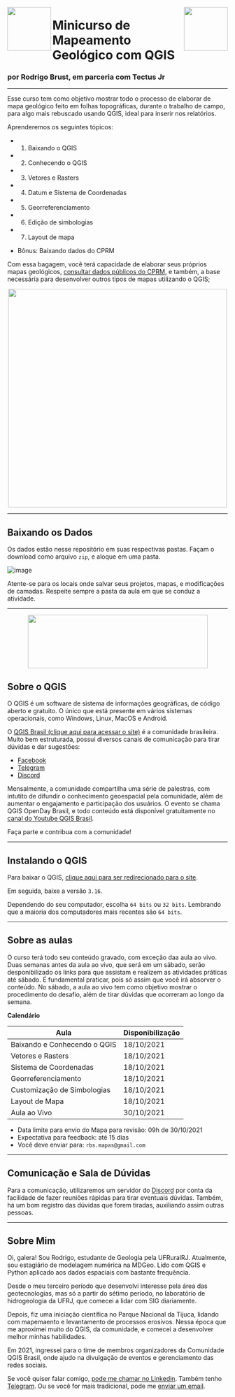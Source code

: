 <img align="left" width="100" height="100" src="https://user-images.githubusercontent.com/53950449/118178620-92c52b80-b40a-11eb-906f-dbd56aaec3c9.png"> <img align="right" width="100" height="100" src="https://user-images.githubusercontent.com/53950449/119190230-7604a580-ba53-11eb-8a1f-5186aa69a385.png">



# Minicurso de Mapeamento Geológico com QGIS

### por Rodrigo Brust, em parceria com Tectus Jr

___

Esse curso tem como objetivo mostrar todo o processo de elaborar de mapa geológico feito em folhas topográficas, durante o trabalho de campo, para algo mais rebuscado usando QGIS, ideal para inserir nos relatórios.

Aprenderemos os seguintes tópicos:

- 1. Baixando o QGIS

- 2. Conhecendo o QGIS

- 3. Vetores e Rasters

- 4. Datum e Sistema de Coordenadas

- 5. Georreferenciamento

- 6. Edição de simbologias

- 7. Layout de mapa 

- Bônus: Baixando dados do CPRM

Com essa bagagem, você terá capacidade de elaborar seus próprios mapas geológicos, [consultar dados públicos do CPRM](http://geosgb.cprm.gov.br/geosgb/downloads.html), e também, a base necessária para desenvolver outros tipos de mapas utilizando o QGIS;

<p align = "center">
  <img  width="500" height="500" src="https://user-images.githubusercontent.com/53950449/118647516-cc55b800-b7b7-11eb-9f28-6fb42f291ac6.png">
</p>

___

## Baixando os Dados

Os dados estão nesse repositório em suas respectivas pastas. Façam o download como arquivo `zip`, e aloque em uma pasta. 

![image](https://user-images.githubusercontent.com/53950449/137153253-2682aa6c-2495-4844-b36e-9cd989f04029.png)



Atente-se para os locais onde salvar seus projetos, mapas, e modificações de camadas. Respeite sempre a pasta da aula em que se conduz a atividade.



_____

<p align="center">
  <img width="411" height="122" src="https://i2.wp.com/qgisbrasil.org/wp-content/uploads/2017/08/qgis_brasil_original.png?w=500">
</p>

## Sobre o QGIS

O QGIS é um software de sistema de informações geográficas, de código aberto e gratuito. O único que está presente em vários sistemas operacionais, como Windows, Linux, MacOS e Android.

O [QGIS Brasil (clique aqui para acessar o site)](http://qgisbrasil.org) é a comunidade brasileira. Muito bem estruturada, possui diversos canais de comunicação para tirar dúvidas e dar sugestões:
- [Facebook](https://www.facebook.com/groups/qgisbrasil/?multi_permalinks=4170942409595775&notif_id=1620579383859994&notif_t=group_highlights&ref=notif)
- [Telegram](https://t.me/thinkfreeqgis)
- [Discord](https://discord.gg/GzaTAgyuBJ)

Mensalmente, a comunidade compartilha uma série de palestras, com intutito de difundir o conhecimento geoespacial pela comunidade, além de aumentar o engajamento e participação dos usuários. O evento se chama QGIS OpenDay Brasil, e todo conteúdo está disponível gratuitamente no [canal do Youtube QGIS Brasil](https://www.youtube.com/c/QGISBrasil).

Faça parte e contribua com a comunidade! 

____

## Instalando o QGIS

Para baixar o QGIS, [clique aqui para ser redirecionado para o site](https://www.qgis.org/pt_BR/site/forusers/download.html).

Em seguida, baixe a versão `3.16`.

Dependendo do seu computador, escolha `64 bits` ou `32 bits`. Lembrando que a maioria dos computadores mais recentes são `64 bits`.

______

## Sobre as aulas

O curso terá todo seu conteúdo gravado, com exceção daa aula ao vivo. Duas semanas antes da aula ao vivo, que será em um sábado, serão desponibilizado os links para que assistam e realizem as atividades práticas até sábado. É fundamental praticar, pois só assim que você irá absorver o conteúdo. 
No sábado, a aula ao vivo tem como objetivo mostrar o procedimento do desafio, além de tirar dúvidas que ocorreram ao longo da semana.


**Calendário**

| Aula | Disponibilização |
|------|------------------|
| Baixando e Conhecendo o QGIS| 18/10/2021 |
| Vetores e Rasters | 18/10/2021|
| Sistema de Coordenadas | 18/10/2021|
| Georreferenciamento | 18/10/2021 | 
| Customização de Simbologias |18/10/2021 |
| Layout de Mapa | 18/10/2021 |
| Aula ao Vivo | 30/10/2021 |



 - Data limite para envio do Mapa para revisão: 09h de 30/10/2021
 - Expectativa para feedback: até 15 dias
 - Você deve enviar para: `rbs.mapas@gmail.com`

______

## Comunicação e Sala de Dúvidas

Para a comunicação, utilizaremos um servidor do [Discord](https://discord.gg/CcyKJmCTmT) por conta da facilidade de fazer reuniões rápidas para tirar eventuais dúvidas. Também, há um bom registro das dúvidas que forem tiradas, auxiliando assim outras pessoas.

____

## Sobre Mim

Oi, galera! Sou Rodrigo, estudante de Geologia pela UFRuralRJ. Atualmente, sou estagiário de modelagem numérica na MDGeo. Lido com QGIS e Python aplicado aos dados espaciais com bastante frequência.

Desde o meu terceiro período que desenvolvi interesse pela área das geotecnologias, mas só a partir do sétimo período, no laboratório de hidrogeologia da UFRJ, que comecei a lidar com SIG diariamente. 

Depois, fiz uma iniciação científica no Parque Nacional da Tijuca, lidando com mapemaento e levantamento de processos erosivos. Nessa época que me aproximei muito do QGIS, da comunidade, e comecei a desenvolver melhor minhas habilidades.

Em 2021, ingressei para o time de membros organizadores da Comunidade QGIS Brasil, onde ajudo na divulgação de eventos e gerenciamento das redes sociais.

Se você quiser falar comigo, [pode me chamar no Linkedin](https://www.linkedin.com/in/rodrigobrust/). Também tenho [Telegram](https://t.me/r_brust). Ou se você for mais tradicional, pode me [enviar um email](mailto:rodrigobrusts@gmail.com).
